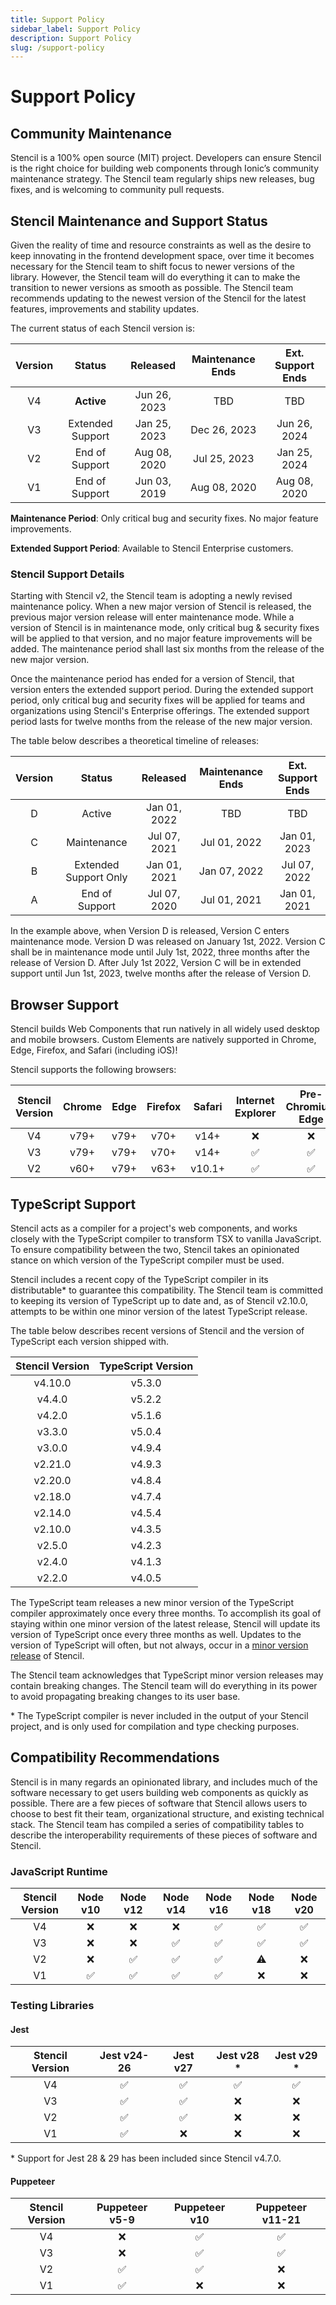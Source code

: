 ```yaml
---
title: Support Policy
sidebar_label: Support Policy
description: Support Policy
slug: /support-policy
---
```


# Support Policy

## Community Maintenance

Stencil is a 100% open source (MIT) project. Developers can ensure Stencil is the right choice for building web
components through Ionic’s community maintenance strategy. The Stencil team regularly ships new releases, bug fixes, and
is welcoming to community pull requests.

## Stencil Maintenance and Support Status

Given the reality of time and resource constraints as well as the desire to keep innovating in the frontend development
space, over time it becomes necessary for the Stencil team to shift focus to newer versions of the library. However, the
Stencil team will do everything it can to make the transition to newer versions as smooth as possible. The Stencil team
recommends updating to the newest version of the Stencil for the latest features, improvements and stability updates.

The current status of each Stencil version is:

| Version |      Status      |   Released   | Maintenance Ends | Ext. Support Ends |
|:-------:|:----------------:|:------------:|:----------------:|:-----------------:|
|   V4    |    **Active**    | Jun 26, 2023 |       TBD        |        TBD        |
|   V3    | Extended Support | Jan 25, 2023 |   Dec 26, 2023   |   Jun 26, 2024    |
|   V2    |  End of Support  | Aug 08, 2020 |   Jul 25, 2023   |   Jan 25, 2024    |
|   V1    |  End of Support  | Jun 03, 2019 |   Aug 08, 2020   |   Aug 08, 2020    |

**Maintenance Period**: Only critical bug and security fixes. No major feature improvements.

**Extended Support Period**: Available to Stencil Enterprise customers.

### Stencil Support Details

Starting with Stencil v2, the Stencil team is adopting a newly revised maintenance policy. When a new major version of
Stencil is released, the previous major version release will enter maintenance mode. While a version of Stencil is in
maintenance mode, only critical bug & security fixes will be applied to that version, and no major feature improvements
will be added. The maintenance period shall last six months from the release of the new major version.

Once the maintenance period has ended for a version of Stencil, that version enters the extended support period. During
the extended support period, only critical bug and security fixes will be applied for teams and organizations using
Stencil's Enterprise offerings. The extended support period lasts for twelve months from the release of the new major 
version.

The table below describes a theoretical timeline of releases:

| Version |        Status         |   Released   | Maintenance Ends | Ext. Support Ends |
|:-------:|:---------------------:|:------------:|:----------------:|:-----------------:|
|    D    |        Active         | Jan 01, 2022 |       TBD        |        TBD        |
|    C    |      Maintenance      | Jul 07, 2021 |   Jul 01, 2022   |   Jan 01, 2023    |
|    B    | Extended Support Only | Jan 01, 2021 |   Jan 07, 2022   |   Jul 07, 2022    |
|    A    |    End of Support     | Jul 07, 2020 |   Jul 01, 2021   |   Jan 01, 2021    |

In the example above, when Version D is released, Version C enters maintenance mode. Version D was released on January
1st, 2022. Version C shall be in maintenance mode until July 1st, 2022, three months after the release of Version D.
After July 1st 2022, Version C will be in extended support until Jun 1st, 2023, twelve months after the release of
Version D.

## Browser Support

Stencil builds Web Components that run natively in all widely used desktop and mobile browsers.
Custom Elements are natively supported in Chrome, Edge, Firefox, and Safari (including iOS)!

Stencil supports the following browsers:

| Stencil Version | Chrome | Edge | Firefox | Safari | Internet Explorer | Pre-Chromium Edge |
|:---------------:|:------:|:----:|:-------:|:------:|:-----------------:|:-----------------:|
|       V4        |  v79+  | v79+ |  v70+   |  v14+  |     &#10060;      |     &#10060;      |
|       V3        |  v79+  | v79+ |  v70+   |  v14+  |      &#9989;      |      &#9989;      |
|       V2        |  v60+  | v79+ |  v63+   | v10.1+ |      &#9989;      |      &#9989;      |

## TypeScript Support

Stencil acts as a compiler for a project's web components, and works closely with the TypeScript compiler to transform
TSX to vanilla JavaScript. To ensure compatibility between the two, Stencil takes an opinionated stance on which version
of the TypeScript compiler must be used.

Stencil includes a recent copy of the TypeScript compiler in its distributable* to guarantee this compatibility. 
The Stencil team is committed to keeping its version of TypeScript up to date and, as of Stencil v2.10.0, attempts to be
within one minor version of the latest TypeScript release.

The table below describes recent versions of Stencil and the version of TypeScript each version shipped with.

| Stencil Version | TypeScript Version |
|:---------------:|:------------------:|
|     v4.10.0     |       v5.3.0       |
|     v4.4.0      |       v5.2.2       |
|     v4.2.0      |       v5.1.6       |
|     v3.3.0      |       v5.0.4       |
|     v3.0.0      |       v4.9.4       |
|     v2.21.0     |       v4.9.3       |
|     v2.20.0     |       v4.8.4       |
|     v2.18.0     |       v4.7.4       |
|     v2.14.0     |       v4.5.4       |
|     v2.10.0     |       v4.3.5       |
|     v2.5.0      |       v4.2.3       |
|     v2.4.0      |       v4.1.3       |
|     v2.2.0      |       v4.0.5       |

The TypeScript team releases a new minor version of the TypeScript compiler approximately once every three months. To
accomplish its goal of staying within one minor version of the latest release, Stencil will update its version of
TypeScript once every three months as well. Updates to the version of TypeScript will often, but not always, occur in a
[minor version release](./versioning.md#minor-release) of Stencil.

The Stencil team acknowledges that TypeScript minor version releases may contain breaking changes. The Stencil team will
do everything in its power to avoid propagating breaking changes to its user base.

\* The TypeScript compiler is never included in the output of your Stencil project, and is only used for compilation 
and type checking purposes.

## Compatibility Recommendations

Stencil is in many regards an opinionated library, and includes much of the software necessary to get users building web
components as quickly as possible. There are a few pieces of software that Stencil allows users to choose to best fit
their team, organizational structure, and existing technical stack. The Stencil team has compiled a series of
compatibility tables to describe the interoperability requirements of these pieces of software and Stencil.

### JavaScript Runtime

| Stencil Version | Node v10 | Node v12 | Node v14 | Node v16 | Node v18 | Node v20 |
|:---------------:|:--------:|:--------:|:--------:|:--------:|:--------:|:--------:|
|       V4        | &#10060; | &#10060; | &#10060; | &#9989;  | &#9989;  | &#9989;  |
|       V3        | &#10060; | &#10060; | &#9989;  | &#9989;  | &#9989;  | &#9989;  |
|       V2        | &#10060; | &#9989;  | &#9989;  | &#9989;  | &#9888;  | &#10060; |
|       V1        | &#9989;  | &#9989;  | &#9989;  | &#9989;  | &#10060; | &#10060; |

### Testing Libraries

#### Jest

| Stencil Version | Jest v24-26 | Jest v27 | Jest v28 * | Jest v29 *  |
|:---------------:|:-----------:|:--------:|:----------:|:-----------:|
|       V4        |   &#9989;   | &#9989;  |  &#9989;   |   &#9989;   |
|       V3        |   &#9989;   | &#9989;  |  &#10060;  |  &#10060;   |
|       V2        |   &#9989;   | &#9989;  |  &#10060;  |  &#10060;   |
|       V1        |   &#9989;   | &#10060; |  &#10060;  |  &#10060;   |

\* Support for Jest 28 & 29 has been included since Stencil v4.7.0.

#### Puppeteer

| Stencil Version | Puppeteer v5-9 | Puppeteer v10 | Puppeteer v11-21 |
|:---------------:|:--------------:|:-------------:|:----------------:|
|       V4        |    &#10060;    |    &#9989;    |     &#9989;      |
|       V3        |    &#10060;    |    &#9989;    |     &#9989;      |
|       V2        |    &#9989;     |    &#9989;    |     &#10060;     |
|       V1        |    &#9989;     |   &#10060;    |     &#10060;     |
